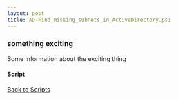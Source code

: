 ```yaml
---
layout: post
title: AD-Find_missing_subnets_in_ActiveDirectory.ps1
---
```


### something exciting

Some information about the exciting thing

#### Script

<script src="https://gist-it.appspot.com/github.com/BanterBoy/scripts-blog/blob/master/PowerShell/scripts/activeDirectory/AD-Find_missing_subnets_in_ActiveDirectory.ps1"></script>

<a href="/menu/_pages/scripts.html">Back to Scripts</a>
